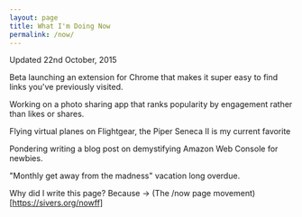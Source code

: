 ```yaml
---
layout: page
title: What I'm Doing Now
permalink: /now/
---
```


Updated 22nd October, 2015

Beta launching an extension for Chrome that makes it super easy to find links you've previously visited.

Working on a photo sharing app that ranks popularity by engagement rather than likes or shares.

Flying virtual planes on Flightgear, the Piper Seneca II is my current favorite

Pondering writing a blog post on demystifying Amazon Web Console for newbies. 

"Monthly get away from the madness" vacation long overdue.

Why did I write this page? Because -> (The /now page movement)[https://sivers.org/nowff]
